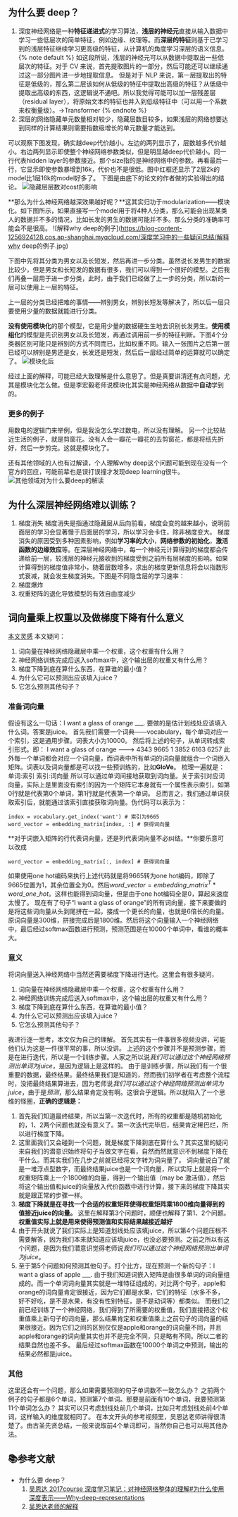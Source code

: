 ## 为什么要 deep？
1. 深度神经网络是一种**特征递进式**的学习算法，**浅层的神经元**直接从输入数据中学习一些低层次的简单特征，例如边缘、纹理等。而**深层的特征**则基于已学习到的浅层特征继续学习更高级的特征，从计算机的角度学习深层的语义信息。
{% note default %}
如这段所说，浅层的神经元可以从数据中提取出一些低层次的特征。对于 CV 来说，首先提取图片的一部分，然后可能还可以继续通过这一部分图片进一步地提取信息。
但是对于 NLP 来说，第一层提取出的特征是低级的，那么第二层该如何从低级的特征中提取出高级的特征？从低级中提取出高级的东西，这逻辑说不通吧。所以我觉得可能可以加一层残差层（residual layer），将原始文本的特征也并入到低级特征中（可以用一个系数来权衡量级）。->Transformer
{% endnote %}
2. 深层的网络隐藏单元数量相对较少，隐藏层数目较多，如果浅层的网络想要达到同样的计算结果则需要指数级增长的单元数量才能达到。

可以观察下图发现，确实越deep代价越小。左边的两列显示了，层数越多代价越小。右边两列显示即使整个神经网络参数类似，但是明显越deep代价越小。同一行代表hidden layer的参数接近。那个size指的是神经网络中的参数。再看最后一行，它显示即使参数暴增到16k，代价也不是很低。图中红框还显示了2层2k的model比1层16k的model好多了。
下图是由底下的论文的作者做的实验得出的结论。
![隐藏层层数对cost的影响](https://blog-content-1256924128.cos.ap-shanghai.myqcloud.com/深度学习中的一些疑问总结/隐藏层层数对cost的影响.jpg)

**那么为什么神经网络越深效果越好呢？**这其实归功于modularization——模块化。如下图所示，如果直接写一个model用于将4种人分类，那么可能会出现某类人的数据并不多的情况，比如长发的男生的数据可能并不多。那么分类的准确率可能会不是很高。
![解释why deep的例子](https://blog-content-1256924128.cos.ap-shanghai.myqcloud.com/深度学习中的一些疑问总结/解释why deep的例子.jpg)

下图中先将其分类为男女以及长短发，然后再进一步分类。虽然说长发男生的数据比较少，但是男女和长短发的数据有很多，我们可以得到一个很好的模型。之后我们再叠一层用于进一步分类，此时，由于我们已经做了上一步的分类，所以新的一层可以使用上一层的特征。

上一层的分类已经把难的事情——辨别男女，辨别长短发等解决了，所以后一层只要使用少量的数据就能进行分类。

**没有使用模块化**的那个模型，它是用少量的数据硬生生地去识别长发男生。**使用模组化**的模型是先识别男女以及长短发，再通过调用前一步的特征判断。下图4个分类器区别可能只是辨别的方式不同而已，比如权重不同。输入一张图片之后第一层已经可以辨别是男还是女，长发还是短发，然后后一层经过简单的运算就可以确定了。
![模块化后](https://blog-content-1256924128.cos.ap-shanghai.myqcloud.com/深度学习中的一些疑问总结/模块化后.jpg)

经过上面的解释，可能已经大致理解是什么意思了。但是真要讲清还有点问题，尤其是模块化怎么做。但是李宏毅老师说模块化其实是神经网络从数据中**自动**学到的。

### 更多的例子
用数电的逻辑门来举例，但是我没怎么学过数电，所以没有理解。
另一个比较贴近生活的例子，就是剪窗花。没有人会一瓣花一瓣花的去剪窗花，都是将纸先折好，然后一步剪完。这就是模块化了。

还有其他领域的人也有过解读，个人理解why deep这个问题可能到现在没有一个官方的回应，可能前辈也是误打误撞才发现deep learning很牛。
![其他领域对为什么要deep的解读](https://blog-content-1256924128.cos.ap-shanghai.myqcloud.com/深度学习中的一些疑问总结/其他领域对为什么要deep的解读.jpg)

## 为什么深层神经网络难以训练？
1. 梯度消失
	梯度消失是指通过隐藏层从后向前看，梯度会变的越来越小，说明前面层的学习会显著慢于后面层的学习，所以学习会卡住，除非梯度变大。
	梯度消失的原因受到多种因素影响，例如**学习率的大小**，**网络参数的初始化**，**激活函数的边缘效应**等。在深层神经网络中，每一个神经元计算得到的梯度都会传递给前一层，较浅层的神经元接收到的梯度受到之前所有层梯度的影响。如果计算得到的梯度值非常小，随着层数增多，求出的梯度更新信息将会以指数形式衰减，就会发生梯度消失。下图是不同隐含层的学习速率：
2. 梯度爆炸
3. 权重矩阵的退化导致模型的有效自由度减少

## 词向量乘上权重以及做梯度下降有什么意义
[本文灵感](https://mooc.study.163.com/learn/2001280005?tid=2001391038&_trace_c_p_k2_=023fecd41c524f0d9485b18d2d773f53#/learn/content?type=detail&id=2001770038)
本文疑问：
1. 词向量在神经网络隐藏层中乘一个权重，这个权重有什么用？
2. 神经网络训练完成后送入softmax中，这个输出层的权重又有什么用？
3. 梯度下降到底在算什么东西，在算谁的最小值？
4. 为什么它可以预测出应该填入juice？
5. 它怎么预测其他句子？

### 准备词向量
假设有这么一句话：I want a glass of orange \_\_\_.
要做的是估计划线处应该填入什么词。答案是juice。
首先我们需要一个词典——vocabulary，每个单词对应一个索引，这是通用步骤。词表大小为10000。
然后将上述的句子，从单词转成索引形式。即：
I want a glass of orange ---> 4343 9665 1 3852 6163 6257
此外每一个单词都会对应一个词向量，而词表中所有单词的词向量就组合一个词嵌入矩阵。词表以及词向量都是可以找一些预训练的，比如**GloVe**。
梳理一遍就是：
单词:索引
索引:词向量
所以可以通过单词间接地获取到词向量。关于索引对应词向量，实际上是里面没有索引的因为一个矩阵它本身就有一个属性表示索引，如第0行就是代表第0个单词，第1行就是代表第一个单词。
总而言之，我们通过单词获取索引后，就能通过该索引直接获取词向量。伪代码可以表示为：
```
index = vocabulary.get_index('want') # 索引为9665
word_vector = embedding_matrix[index, :] # 获得词向量
```
**对于词嵌入矩阵的行代表词向量，还是列代表词向量不必纠结。**你要乐意可以改成
```
word_vector = embedding_matrix[:, index] # 获得词向量
```
如果使用one hot编码来执行上述代码就是将9665转为one hot编码，即除了9665位置为1，其余位置全为0。然后$word\_vector = embedding\_matrix^T * word\_one\_hot$。这样也能得到词向量，但是由于one hot编码全是0，算起来速度太慢了。
现在有了句子“I want a glass of orange”的所有词向量，接下来要做的是将这些词向量从头到尾拼在一起，接成一个更长的向量，也就是6倍长的向量。原词向量是300维，拼接完成后是1800维。然后将这个向量输入一个神经网络中，最后经过softmax函数进行预测，预测范围是在10000个单词中，看谁的概率大。

### 意义
将词向量送入神经网络中当然还需要梯度下降进行迭代。这里会有很多疑问，

1. 词向量在神经网络隐藏层中乘一个权重，这个权重有什么用？
2. 神经网络训练完成后送入softmax中，这个输出层的权重又有什么用？
3. 梯度下降到底在算什么东西，在算谁的最小值？
4. 为什么它可以预测出应该填入juice？
5. 它怎么预测其他句子？

我进行逐一思考，本文仅为自己的理解。
首先其实有一件事很多视频没讲，可能他们认为这是一件很平常的事，所以没讲。
上述的这个步骤并不是预测步骤，而是在进行迭代，所以是一个训练步骤。人家之所以说*我们可以通过这个神经网络预测出单词为juice*，是因为逻辑上是这样的。
由于是训练步骤，所以我们有一个很重要的数据，最终结果。最终结果我们是知道的，然而我们初学者在考虑整个流程时，没把最终结果算进去，因为老师说*我们可以通过这个神经网络预测出单词为juice*，由于是*预测*，那么结果肯定没有啊。这很合乎逻辑。所以就陷入了一个思维的怪圈，**正确的逻辑是：**
1. 首先我们知道最终结果，所以当第一次迭代时，所有的权重都是随机初始化的，1、2两个问题也就没有意义了。第一次迭代完毕后，结果肯定稀巴烂，所以进行梯度下降。
2. 这里面我们又会碰到一个问题，就是梯度下降到底在算什么？其实这里的疑问来自我们的潜意识始终将句子当做文字在看，自然而然就意识不到梯度下降在干什么。而其实我们在几步之前就已经将文字转为词向量了。
词向量说白了就是一堆浮点型数字，而最终结果juice也是一个词向量，所以实际上就是将一个权重矩阵乘上一个1800维的向量，得到一个输出值（may be 激活值），然后将这个输出值和juice的向量放入代价函数中进行计算，接下来的梯度下降其实就是跟正常的步骤一样。
3. **梯度下降就是在寻找一个合适的权重矩阵使得权重矩阵乘1800维向量得到的值接近juice的向量。**
这里在解释第3个问题时，顺便也解释了第1、2个问题。**权重值实际上就是用来使得预测值和实际结果越接近越好**
4. 由于开头就说了我们实际上是知道划线处应该填juice，所以第4个问题压根不需要解答，因为我们本来就知道应该填juice，也没必要预测。之前之所以有这个问题，是因为我们潜意识觉得老师说*我们可以通过这个神经网络预测出单词为juice*。
5. 至于第5个问题如何预测其他句子。打个比方，现在预测一个新的句子：I want a glass of apple \_\_\_.
由于我们知道词嵌入矩阵是由很多单词的词向量组成的。而一个单词词向量其实就是一堆特征组成的，对比两个句子，apple和orange的词向量肯定很接近，因为它们都是水果，它们的特征（水多不多，好不好吃，是不是水果，有没有性别特征，是不是动词等）都类似。
而我们之前已经训练了一个神经网络，我们得到了所需要的权重值，我们直接把这个权重值乘上新句子的词向量，那么结果肯定和权重值乘上之前句子的词向量的结果很接近。因为它们之间的区别仅仅是apple和orange的词向量不同，并且apple和orange的词向量其实也并不是完全不同，只是略有不同。所以二者的结果自然也差不多。
最后经过softmax函数在10000个单词之中预测，输出的结果必然都是juice。

### 其他
这里还会有一个问题，那么如果需要预测的句子单词数不一致怎么办？
之前两个例子的句子都是6个单词，预测第7个单词。那要是前面有10个单词，我要预测第11个单词怎么办？
其实可以只考虑划线处前几个单词，比如只考虑划线处前4个单词，这样输入的维度就相同了。
在本文开头的参考视频里，吴恩达老师讲得很清楚了。由古圣先贤总结，一般来说取前4个单词即可，当然你自己也可以用其他办法。


## 📚参考文献
- 为什么要 deep？
	1. [吴恩达 2017course 深度学习笔记：对神经网络整体的理解#为什么使用深度表示——Why-deep-representations](https://yan624.github.io/·zcy/AI/dl/对神经网络整体的理解.html#为什么使用深度表示——Why-deep-representations)
	2. [吴恩达老师的解释](https://mooc.study.163.com/learn/2001281002?tid=2001392029&_trace_c_p_k2_=03442699ea78498a873a1dbe2fcfee40#/learn/content?type=detail&id=2001701022)